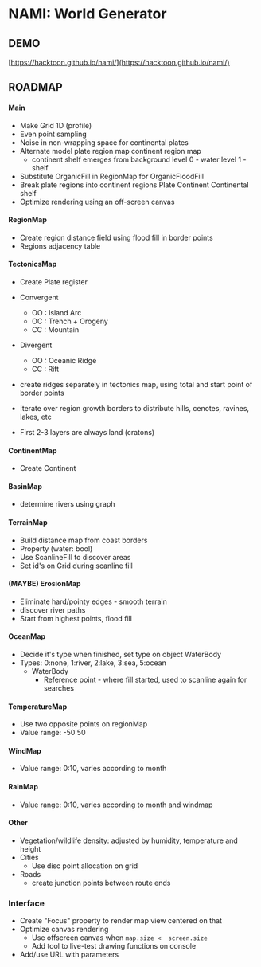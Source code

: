 # NAMI: World Generator


## DEMO

[https://hacktoon.github.io/nami/](https://hacktoon.github.io/nami/)


## ROADMAP

#### Main
- Make Grid 1D (profile)
- Even point sampling
- Noise in non-wrapping space for continental plates
- Alternate model
  plate region map
  continent region map
    - continent shelf emerges from background
    level 0 - water
    level 1 - shelf
- Substitute OrganicFill in RegionMap for OrganicFloodFill
- Break plate regions into continent regions
    Plate
    Continent
    Continental shelf
- Optimize rendering using an off-screen canvas

#### RegionMap
- Create region distance field using flood fill in border points
- Regions adjacency table

#### TectonicsMap
- Create Plate register
- Convergent
  - OO : Island Arc
  - OC : Trench + Orogeny
  - CC : Mountain

- Divergent
  - OO : Oceanic Ridge
  - CC : Rift

- create ridges separately in tectonics map, using total and start point of border points
- Iterate over region growth borders to distribute hills, cenotes, ravines, lakes, etc
- First 2-3 layers are always land (cratons)

#### ContinentMap
- Create Continent

#### BasinMap
- determine rivers using graph

#### TerrainMap
- Build distance map from coast borders
- Property (water: bool)
- Use ScanlineFill to discover areas
- Set id's on Grid during scanline fill

#### (MAYBE) ErosionMap
- Eliminate hard/pointy edges - smooth terrain
- discover river paths
- Start from highest points, flood fill

#### OceanMap
- Decide it's type when finished, set type on object WaterBody
- Types: 0:none, 1:river, 2:lake, 3:sea, 5:ocean
  - WaterBody
    - Reference point - where fill started, used to scanline again for searches

#### TemperatureMap
- Use two opposite points on regionMap
- Value range: -50:50

#### WindMap
- Value range: 0:10, varies according to month

#### RainMap
- Value range: 0:10, varies according to month and windmap

#### Other
- Vegetation/wildlife density: adjusted by humidity, temperature and height
- Cities
  - Use disc point allocation on grid
- Roads
  - create junction points between route ends


### Interface
- Create "Focus" property to render map view centered on that
- Optimize canvas rendering
  - Use offscreen canvas when `map.size <  screen.size`
  - Add tool to live-test drawing functions on console
- Add/use URL with parameters
